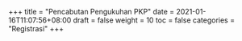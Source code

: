 +++
title = "Pencabutan Pengukuhan PKP"
date = 2021-01-16T11:07:56+08:00
draft = false
weight = 10
toc = false
categories = "Registrasi"
+++